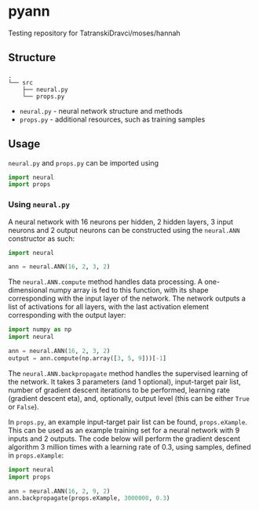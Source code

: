 # pyann
Testing repository for TatranskiDravci/moses/hannah

## Structure
```
.
└── src
    ├── neural.py
    └── props.py
```
- `neural.py` - neural network structure and methods
- `props.py` - additional resources, such as training samples

## Usage
`neural.py` and `props.py` can be imported using
```py
import neural
import props
```
### Using `neural.py`
A neural network with 16 neurons per hidden, 2 hidden layers, 3 input neurons and 2 output neurons can be constructed using the `neural.ANN` constructor as such:
```py
import neural

ann = neural.ANN(16, 2, 3, 2)
```
The `neural.ANN.compute` method handles data processing. A one-dimensional numpy array is fed to this function, with its shape corresponding with the input layer of the network. The network outputs a list of activations for all layers, with the last activation element corresponding with the output layer:
```py
import numpy as np
import neural

ann = neural.ANN(16, 2, 3, 2)
output = ann.compute(np.array([3, 5, 9]))[-1]
```
The `neural.ANN.backpropagate` method handles the supervised learning of the network. It takes 3 parameters (and 1 optional), input-target pair list, number of gradient descent iterations to be performed, learning rate (gradient descent eta), and, optionally, output level (this can be either `True` or `False`).

In `props.py`, an example input-target pair list can be found, `props.eXample`. This can be used as an example training set for a neural network with 9 inputs and 2 outputs. The code below will perform the gradient descent algorithm 3 million times with a learning rate of 0.3, using samples, defined in `props.eXample`:
```py
import neural
import props

ann = neural.ANN(16, 2, 9, 2)
ann.backpropagate(props.eXample, 3000000, 0.3)
```
